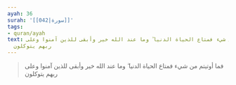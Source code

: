 ```yaml
---
ayah: 36
surah: '[[042|سورة]]'
tags:
- quran/ayah
text: فما أوتيتم من شيء فمتاع الحياة الدنيا ۖ وما عند الله خير وأبقى للذين آمنوا وعلى
  ربهم يتوكلون
---
```

> فما أوتيتم من شيء فمتاع الحياة الدنيا ۖ وما عند الله خير وأبقى للذين آمنوا وعلى ربهم يتوكلون
